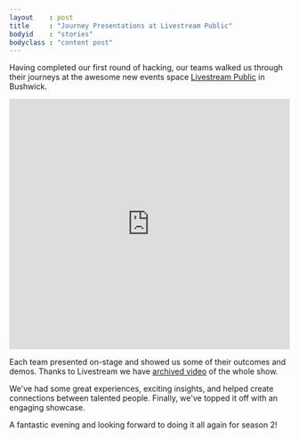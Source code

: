 ```yaml
---
layout    : post
title     : "Journey Presentations at Livestream Public"
bodyid    : "stories"
bodyclass : "content post"
---
```

Having completed our first round of hacking, our teams walked us through their journeys at the awesome new events space <a href="http://new.livestream.com/">Livestream Public</a> in Bushwick.

<iframe src="https://www.flickr.com/photos/125924023@N07/14744909257/in/set-72157646096411580/player/" width="100%" style="min-height: 450px;" frameborder="0" allowfullscreen webkitallowfullscreen mozallowfullscreen oallowfullscreen msallowfullscreen></iframe>

Each team presented on-stage and showed us some of their outcomes and demos. Thanks to Livestream we have <a href="/summer-2014/journey-presentations/">archived video</a> of the whole show.

<!--excerpt-ends-->

We've had some great experiences, exciting insights, and helped create connections between talented people. Finally, we've topped it off with an engaging showcase.

A fantastic evening and looking forward to doing it all again for season 2!
